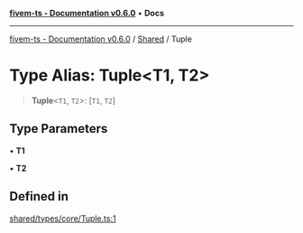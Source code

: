 [**fivem-ts - Documentation v0.6.0**](../../../README.md) • **Docs**

***

[fivem-ts - Documentation v0.6.0](../../../README.md) / [Shared](../README.md) / Tuple

# Type Alias: Tuple\<T1, T2\>

> **Tuple**\<`T1`, `T2`\>: [`T1`, `T2`]

## Type Parameters

• **T1**

• **T2**

## Defined in

[shared/types/core/Tuple.ts:1](https://github.com/Purpose-Dev/fivem-ts/blob/main/src/shared/types/core/Tuple.ts#L1)
